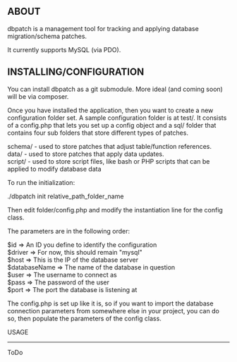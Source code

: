 ABOUT
-----

dbpatch is a management tool for tracking and applying database migration/schema patches.

It currently supports MySQL (via PDO).

INSTALLING/CONFIGURATION
------------------------

You can install dbpatch as a git submodule. More ideal (and coming soon) will be via composer.

Once you have installed the application, then you want to create a new configuration folder set.
A sample configuration folder is at test/.  It consists of a config.php that lets you set up a config object and a
sql/ folder that contains four sub folders that store different types of patches.

schema/  - used to store patches that adjust table/function references.  
data/ - used to store patches that apply data updates.  
script/ - used to store script files, like bash or PHP scripts that can be applied to modify database data

To run the initialization:

./dbpatch init relative_path_folder_name

Then edit folder/config.php and modify the instantiation line for the config class.

The parameters are in the following order:

$id => An ID you define to identify the configuration  
$driver => For now, this should remain "mysql"  
$host => This is the IP of the database server  
$databaseName => The name of the database in question  
$user => The username to connect as  
$pass => The password of the user  
$port => The port the database is listening at

The config.php is set up like it is, so if you want to import the database connection parameters from somewhere else
in your project, you can do so, then populate the parameters of the config class.


USAGE
_____

ToDo

